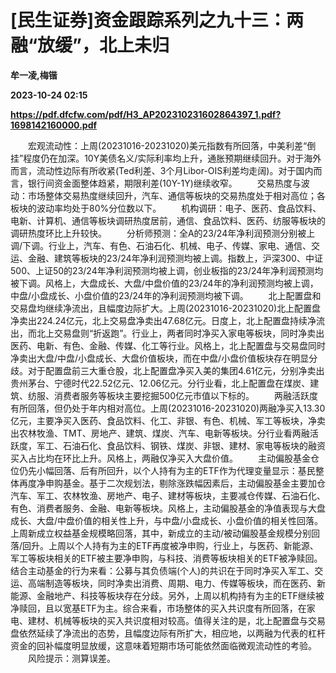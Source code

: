 # [民生证券]资金跟踪系列之九十三：两融“放缓”，北上未归
**牟一凌,梅锴**

**2023-10-24 02:15**

**https://pdf.dfcfw.com/pdf/H3_AP202310231602864397_1.pdf?1698142160000.pdf**

　　宏观流动性：上周(20231016-20231020)美元指数有所回落，中美利差“倒挂”程度仍在加深。10Y美债名义/实际利率均上升，通胀预期继续回升。对于海外而言，流动性边际有所收紧(Ted利差、3个月Libor-OIS利差均走阔)。对于国内而言，银行间资金面整体趋紧，期限利差(10Y-1Y)继续收窄。 　　交易热度与波动：市场整体交易热度继续回升，汽车、通信等板块的交易热度处于相对高位；各板块的波动率均处于80%分位数以下。 　　机构调研：电子、医药、食品饮料、电新、计算机、通信等板块调研热度居前，通信、食品饮料、医药、纺服等板块的调研热度环比上升较快。 　　分析师预测：全A的23/24年净利润预测分别被上调/下调。行业上，汽车、有色、石油石化、机械、电子、传媒、家电、通信、交运、金融、建筑等板块的23/24年净利润预测均被上调。指数上，沪深300、中证500、上证50的23/24年净利润预测均被上调，创业板指的23/24年净利润预测均被下调。风格上，大盘成长、大盘/中盘价值的23/24年的净利润预测均被上调，中盘/小盘成长、小盘价值的23/24年的净利润预测均被下调。 　　北上配置盘和交易盘均继续净流出，且幅度边际扩大。上周(20231016-20231020)北上配置盘净卖出224.24亿元，北上交易盘净卖出47.68亿元。日度上，北上配置盘持续净流出，而北上交易盘则“折返跑”。行业上，两者同时净买入家电等板块，同时净卖出医药、电新、有色、金融、传媒、化工等行业。风格上，北上配置盘与交易盘同时净卖出大盘/中盘/小盘成长、大盘价值板块，而在中盘/小盘价值板块存在明显分歧。对于配置盘前三大重仓股，北上配置盘净买入美的集团4.61亿元，分别净卖出贵州茅台、宁德时代22.52亿元、12.06亿元。分行业看，北上配置盘在煤炭、建筑、纺服、消费者服务等板块主要挖掘500亿元市值以下标的。 　　两融活跃度有所回落，但仍处于年内相对高位。上周(20231016-20231020)两融净买入13.30亿元，主要净买入医药、食品饮料、化工、非银、有色、机械、军工等板块，净卖出农林牧渔、TMT、房地产、建筑、煤炭、汽车、电新等板块。分行业看两融活跃度，军工、石油石化、食品饮料、钢铁、煤炭、非银、建材、家电等板块的融资买入占比均在环比上升。风格上，两融仅净买入大盘价值。 　　主动偏股基金仓位仍先小幅回落、后有所回升，以个人持有为主的ETF作为代理变量显示：基民整体再度净申购基金。基于二次规划法，剔除涨跌幅因素后，主动偏股基金主要加仓汽车、军工、农林牧渔、房地产、电子、建材等板块，主要减仓传媒、石油石化、有色、消费者服务、金融、电新等板块。风格上，主动偏股基金的净值表现与大盘成长、大盘/中盘价值的相关性上升，与中盘/小盘成长、小盘价值的相关性回落。上周新成立权益基金规模略回落，其中，新成立的主动/被动偏股基金规模分别回落/回升。上周以个人持有为主的ETF再度被净申购，行业上，与医药、新能源、军工等板块相关的ETF被主要净申购，与科技、消费等板块相关的ETF被净赎回。结合主动基金的行为来看：公募与其负债端(个人)的共识在于同时净买入军工、交运、高端制造等板块，同时净卖出消费、周期、电力、传媒等板块，而在医药、新能源、金融地产、科技等板块存在分歧。另外，上周以机构持有为主的ETF继续被净赎回，且以宽基ETF为主。综合来看，市场整体的买入共识度有所回落，在家电、建材、机械等板块的买入共识度相对较高。值得关注的是，北上配置盘与交易盘依然延续了净流出的态势，且幅度边际有所扩大，相应地，以两融为代表的杠杆资金的回补幅度明显放缓，这意味着短期市场可能依然面临微观流动性的考验。 　　风险提示：测算误差。